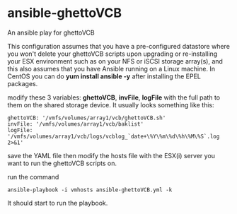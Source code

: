 ansible-ghettoVCB
====================

An ansible play for ghettoVCB

This configuration assumes that you have a pre-configured datastore where you won't delete your ghettoVCB scripts upon upgrading or re-installing your ESX environment such as on your NFS or iSCSI storage array(s), and this also assumes that you have Ansible running on a Linux machine. In CentOS you can do **yum install ansible -y** after installing the EPEL packages.

modify these 3 variables: **ghettoVCB**, **invFile**, **logFile** with the full path to them on the shared storage device. It usually looks something like this:

```
ghettoVCB: '/vmfs/volumes/array1/vcb/ghettoVCB.sh'
invFile: '/vmfs/volumes/array1/vcb/baklist'
logFile: '/vmfs/volumes/array1/vcb/logs/vcblog_`date+\%Y\%m\%d\%h\%M\%S`.log 2>&1'
```
save the YAML file then modify the hosts file with the ESX(i) server you want to run the ghettoVCB scripts on.

run the command
```
ansible-playbook -i vmhosts ansible-ghettoVCB.yml -k
```

It should start to run the playbook.
